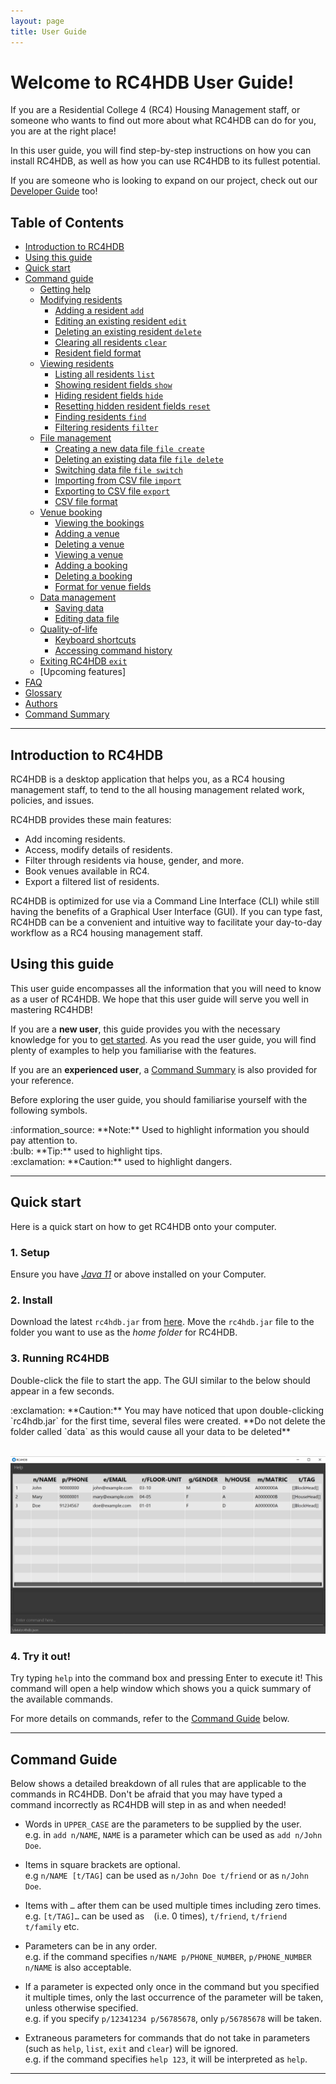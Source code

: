 ```yaml
---
layout: page
title: User Guide
---
```


# Welcome to RC4HDB User Guide!

If you are a Residential College 4 (RC4) Housing Management staff, or someone who wants to find out more
about what RC4HDB can do for you, you are at the right place!

In this user guide, you will find step-by-step instructions on how you can install RC4HDB, as well as how you can use
RC4HDB to its fullest potential.

If you are someone who is looking to expand on our project, check out our [Developer Guide](DeveloperGuide.md) too!

<!--
<details close>
<summary> test </summary>
<br>
Test
</details>
-->

## Table of Contents

* [Introduction to RC4HDB](#introduction-to-rc4hdb)
* [Using this guide](#using-this-guide)
* [Quick start](#quick-start)
* [Command guide](#command-guide)
  * [Getting help](ug-pages/getting-help.md#viewing-help--help)
  * [Modifying residents](ug-pages/modifying-residents.md)
    * [Adding a resident `add`](ug-pages/modifying-residents.md#adding-a-resident--add)
    * [Editing an existing resident `edit`](ug-pages/modifying-residents.md#editing-an-existing-resident--edit)
    * [Deleting an existing resident `delete`](ug-pages/modifying-residents.md#deleting-a-resident--delete)
    * [Clearing all residents `clear`](ug-pages/modifying-residents.md#clearing-all-entries--clear)
    * [Resident field format](ug-pages/modifying-residents.md#format-for-resident-fields)
  * [Viewing residents](ug-pages/viewing-residents.md)
    * [Listing all residents `list`](ug-pages/viewing-residents.md#listing-all-residents--list)
    * [Showing resident fields `show`](ug-pages/viewing-residents.md#showing-only-some-columns--showonly)
    * [Hiding resident fields `hide`](ug-pages/viewing-residents.md#hiding-only-some-columns--hideonly)
    * [Resetting hidden resident fields `reset`](ug-pages/viewing-residents.md#resetting-hidden-columns--reset)
    * [Finding residents `find`](ug-pages/viewing-residents.md#locating-residents-by-name--find)
    * [Filtering residents `filter`](ug-pages/viewing-residents.md#filtering-residents-by-field--filter)
  * [File management](ug-pages/file-management.md)
    * [Creating a new data file `file create`](ug-pages/file-management.md#creating-a-new-data-file--file-create)
    * [Deleting an existing data file `file delete`](ug-pages/file-management.md#deleting-an-existing-data-file--file-delete)
    * [Switching data file `file switch`](ug-pages/file-management.md#switching-to-a-different-data-file--file-switch)
    * [Importing from CSV file `import`](ug-pages/file-management.md#importing-from-csv-file--file-import)
    * [Exporting to CSV file `export`](ug-pages/file-management.md#exporting-to-csv-file--file-export)
    * [CSV file format](ug-pages/file-management.md#csv-file-format)
  * [Venue booking](ug-pages/venue-booking.md)
    * [Viewing the bookings](ug-pages/venue-booking.md#viewing-the-bookings)
    * [Adding a venue](ug-pages/venue-booking.md#adding-a-venue--venue-add)
    * [Deleting a venue](ug-pages/venue-booking.md#deleting-a-venue--venue-delete)
    * [Viewing a venue](ug-pages/venue-booking.md#viewing-a-venue--venue-view)
    * [Adding a booking](ug-pages/venue-booking.md#adding-a-booking-venue-book)
    * [Deleting a booking](ug-pages/venue-booking.md#deleting-a-booking-venue-unbook)
    * [Format for venue fields](ug-pages/venue-booking.md#format-for-venue-fields)
  * [Data management](ug-pages/data-management.md)
    * [Saving data](ug-pages/data-management.md#saving-the-data)
    * [Editing data file](ug-pages/data-management.md#editing-the-data-file)
  * [Quality-of-life](ug-pages/quality-of-life.md)
    * [Keyboard shortcuts](ug-pages/quality-of-life.md#keyboard-shortcuts)
    * [Accessing command history](ug-pages/quality-of-life.md#accessing-command-history)
  * [Exiting RC4HDB `exit`](ug-pages/exiting-the-program.md#exiting-the-program--exit)
  * [Upcoming features]
* [FAQ](ug-pages/faq.md#faq)
* [Glossary](ug-pages/glossary.md)
* [Authors]()
* [Command Summary](ug-pages/command-summary.md#command-summary)

--------------------------------------------------------------------------------------------------------------------

## Introduction to RC4HDB

RC4HDB is a desktop application that helps you, as a RC4 housing management staff, to tend to the all housing
management related work, policies, and issues.

RC4HDB provides these main features:
* Add incoming residents.
* Access, modify details of residents.
* Filter through residents via house, gender, and more.
* Book venues available in RC4.
* Export a filtered list of residents.

<div markdown="span" class="alert alert-info">
RC4HDB is optimized for use via a Command Line Interface (CLI) while still having the benefits of a Graphical User
Interface (GUI). If you can type fast, RC4HDB can be a convenient and intuitive way to facilitate your day-to-day
workflow as a RC4 housing management staff.
</div>

## Using this guide

This user guide encompasses all the information that you will need to know as a user of RC4HDB. We hope that this user
guide will serve you well in mastering RC4HDB!

If you are a **new user**, this guide provides you with the necessary knowledge for you to [get started](#quick-start).
As you read the user guide, you will find plenty of examples to help you familiarise with the features.

If you are an **experienced user**, a [Command Summary](ug-pages/command-summary.md) is also provided for your reference.

Before exploring the user guide, you should familiarise yourself with the following symbols.

<div markdown="span" class="alert alert-info">:information_source: **Note:** Used to highlight information you should
pay attention to. </div>

<div markdown="span" class="alert alert-primary">:bulb: **Tip:** used to highlight tips. </div>

<div markdown="span" class="alert alert-warning">:exclamation: **Caution:** used to highlight dangers. </div>

---

## Quick start

Here is a quick start on how to get RC4HDB onto your computer.

### 1. Setup
Ensure you have [*Java 11*](https://www.oracle.com/sg/java/technologies/javase/jdk11-archive-downloads.html) or
above installed on your Computer.

### 2. Install
Download the latest `rc4hdb.jar` from [here](https://github.com/AY2223S1-CS2103T-W12-3/tp/releases/).
Move the `rc4hdb.jar` file to the folder you want to use as the _home folder_ for RC4HDB.

### 3. Running RC4HDB
Double-click the file to start the app. The GUI similar to the below should appear in a few seconds.

<div markdown="span" class="alert alert-warning">:exclamation: **Caution:**
You may have noticed that upon double-clicking `rc4hdb.jar` for the first time, several files were created. **Do not
delete the folder called `data` as this would cause all your data to be deleted**
</div>

<br>

![Ui](images/Ui.png)

### 4. Try it out!
Try typing `help` into the command box and pressing Enter to execute it! This command will open a help window which
shows you a quick summary of the available commands.

For more details on commands, refer to the [Command Guide](#command-guide) below.

--------------------------------------------------------------------------------------------------------------------

## Command Guide

Below shows a detailed breakdown of all rules that are applicable to the commands in RC4HDB. Don't be afraid that you
may have typed a command incorrectly as RC4HDB will step in as and when needed!

<div markdown="block" class="alert alert-info">

* Words in `UPPER_CASE` are the parameters to be supplied by the user.<br>
  e.g. in `add n/NAME`, `NAME` is a parameter which can be used as `add n/John Doe`.

* Items in square brackets are optional.<br>
  e.g `n/NAME [t/TAG]` can be used as `n/John Doe t/friend` or as `n/John Doe`.

* Items with `…`​ after them can be used multiple times including zero times.<br>
  e.g. `[t/TAG]…​` can be used as ` ` (i.e. 0 times), `t/friend`, `t/friend t/family` etc.

* Parameters can be in any order.<br>
  e.g. if the command specifies `n/NAME p/PHONE_NUMBER`, `p/PHONE_NUMBER n/NAME` is also acceptable.

* If a parameter is expected only once in the command but you specified it multiple times, only the last occurrence of the parameter will be taken,
  unless otherwise specified.<br>
  e.g. if you specify `p/12341234 p/56785678`, only `p/56785678` will be taken.

* Extraneous parameters for commands that do not take in parameters (such as `help`, `list`, `exit` and `clear`) will be ignored.<br>
  e.g. if the command specifies `help 123`, it will be interpreted as `help`.

</div>

---
